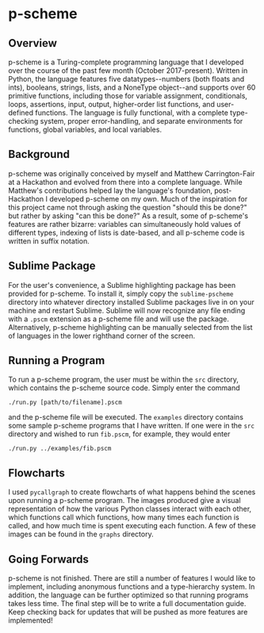 # p-scheme

## Overview
p-scheme is a Turing-complete programming language that I developed over the course of the past few month (October 2017-present).  Written in Python, the language features five datatypes--numbers (both floats and ints), booleans, strings, lists, and a NoneType object--and supports over 60 primitive functions, including those for variable assignment, conditionals, loops, assertions, input, output, higher-order list functions, and user-defined functions.  The language is fully functional, with a complete type-checking system, proper error-handling, and separate environments for functions, global variables, and local variables.

## Background
p-scheme was originally conceived by myself and Matthew Carrington-Fair at a Hackathon and evolved from there into a complete language.  While Matthew's contributions helped lay the language's foundation, post-Hackathon I developed p-scheme on my own.  Much of the inspiration for this project came not through asking the question "should this be done?" but rather by asking "can this be done?"  As a result, some of p-scheme's features are rather bizarre: variables can simultaneously hold values of different types, indexing of lists is date-based, and all p-scheme code is written in suffix notation.

## Sublime Package
For the user's convenience, a Sublime highlighting package has been provided for p-scheme.  To install it, simply copy the `sublime-pscheme` directory into whatever directory installed Sublime packages live in on your machine and restart Sublime.  Sublime will now recognize any file ending with a `.pscm` extension as a p-scheme file and will use the package.  Alternatively, p-scheme highlighting can be manually selected from the list of languages in the lower righthand corner of the screen.

## Running a Program
To run a p-scheme program, the user must be within the `src` directory, which contains the p-scheme source code.  Simply enter the command 
```
./run.py [path/to/filename].pscm
```
and the p-scheme file will be executed.  The `examples` directory contains some sample p-scheme programs that I have written.  If one were in the `src` directory and wished to run `fib.pscm`, for example, they would enter
```
./run.py ../examples/fib.pscm
```

## Flowcharts
I used `pycallgraph` to create flowcharts of what happens behind the scenes upon running a p-scheme program.  The images produced give a visual representation of how the various Python classes interact with each other, which functions call which functions, how many times each function is called, and how much time is spent executing each function.  A few of these images can be found in the `graphs` directory.

## Going Forwards
p-scheme is not finished.  There are still a number of features I would like to implement, including anonymous functions and a type-hierarchy system.  In addition, the language can be further optimized so that running programs takes less time.  The final step will be to write a full documentation guide.  Keep checking back for updates that will be pushed as more features are implemented!
